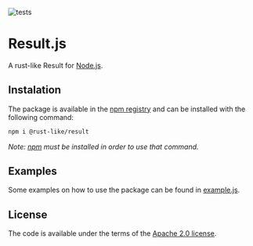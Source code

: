 ![tests](https://github.com/rust-like/result/actions/workflows/node.js.yml/badge.svg)

# Result.js

A rust-like Result for [Node.js](https://nodejs.org/).

## Instalation

The package is available in the [npm registry](https://npmjs.com/package/@rust-like/result) and can be installed with the following command:
```sh
npm i @rust-like/result
```
*Note: [npm](https://npmjs.com) must be installed in order to use that command.*

## Examples

Some examples on how to use the package can be found in [example.js](example.js).

## License

The code is available under the terms of the [Apache 2.0 license](LICENSE).
